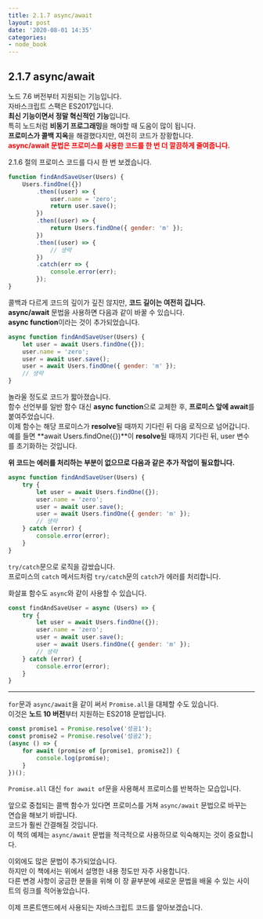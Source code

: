 ```yaml
---
title: 2.1.7 async/await
layout: post
date: '2020-08-01 14:35'
categories:
- node_book
---
```


## 2.1.7 async/await

노드 7.6 버전부터 지원되는 기능입니다.  
자바스크립트 스팩은 ES2017입니다.  
**최신 기능이면서 정말 혁신적인 기능**입니다.  
특히 노드처럼 **비동기 프로그래밍**을 해야할 때 도움이 많이 됩니다.  
**프로미스가 콜백 지옥**을 해결했다지만, 여전히 코드가 장황합니다.  
**<span style="color:red">async/await 문법은 프로미스를 사용한 코드를 한 번 더 깔끔하게 줄여줍니다.</span>**  

2.1.6 절의 프로미스 코드를 다시 한 번 보겠습니다.

```javascript
function findAndSaveUser(Users) {
    Users.findOne({})
        .then((user) => {
            user.name = 'zero';
            return user.save();
        })
        .then((user) => {
            return Users.findOne({ gender: 'm' });
        })
        .then((user) => {
            // 생략
        })
        .catch(err => {
            console.error(err);
        });
}
```

콜백과 다르게 코드의 깊이가 깊진 않지만, **코드 길이는 여전히 깁니다.**  
**async/await** 문법을 사용하면 다음과 같이 바꿀 수 있습니다.  
**async function**이라는 것이 추가되었습니다.

```javascript
async function findAndSaveUser(Users) {
    let user = await Users.findOne({});
    user.name = 'zero';
    user = await user.save();
    user = await Users.findOne({ gender: 'm' });
    // 생략
}
```

놀라울 정도로 코드가 짧아졌습니다.  
함수 선언부를 일반 함수 대신 **async function**으로 교체한 후, **프로미스 앞에 await**를 붙여주었습니다.  
이제 함수는 해당 프로미스가 **resolve**될 때까지 기다린 뒤 다음 로직으로 넘어갑니다.  
예를 들면 **await Users.findOne({})**이 **resolve**될 때까지 기다린 뒤, user 변수를 초기화하는 것입니다.

**위 코드는 에러를 처리하는 부분이 없으므로 다음과 같은 추가 작업이 필요합니다.**

```javascript
async function findAndSaveUser(Users) {
    try {
        let user = await Users.findOne({});
        user.name = 'zero';
        user = await user.save();
        user = await Users.findOne({ gender: 'm' });
        // 생략
    } catch (error) {
        console.error(error);
    }
}
```

`try/catch`문으로 로직을 감쌌습니다.  
프로미스의 `catch` 메서드처럼 `try/catch`문의 `catch`가 에러를 처리합니다.  

화살표 함수도 `async`와 같이 사용할 수 있습니다.

```javascript
const findAndSaveUser = async (Users) => {
    try {
        let user = await Users.findOne({});
        user.name = 'zero';
        user = await user.save();
        user = await Users.findOne({ gender: 'm' });
        // 생략
    } catch (error) {
        console.error(error);
    }
}
```

---

`for`문과 `async/await`을 같이 써서 `Promise.all`을 대체할 수도 있습니다.  
이것은 **노드 10 버전**부터 지원하는 ES2018 문법입니다.  

```javascript
const promise1 = Promise.resolve('성공1');
const promise2 = Promise.resolve('성공2');
(async () => {
    for await (promise of [promise1, promise2]) {
        console.log(promise);
    }
})();
```

`Promise.all` 대신 `for await of`문을 사용해서 프로미스를 반복하는 모습입니다.

앞으로 중첩되는 콜백 함수가 있다면 프로미스를 거쳐 `async/await` 문법으로 바꾸는 연습을 해보기 바랍니다.  
코드가 훨씬 간결해질 것입니다.  
이 책의 예제는 `async/await` 문법을 적극적으로 사용하므로 익숙해지는 것이 중요합니다.  

이외에도 많은 문법이 추가되었습니다.  
하지만 이 책에서는 위에서 설명한 내용 정도만 자주 사용합니다.  
다른 변경 사항이 궁금한 분들을 위해 이 장 끝부분에 새로운 문법을 배울 수 있는 사이트의 링크를 적어놓았습니다.  

이제 프론트앤드에서 사용되는 자바스크립트 코드를 알아보겠습니다.